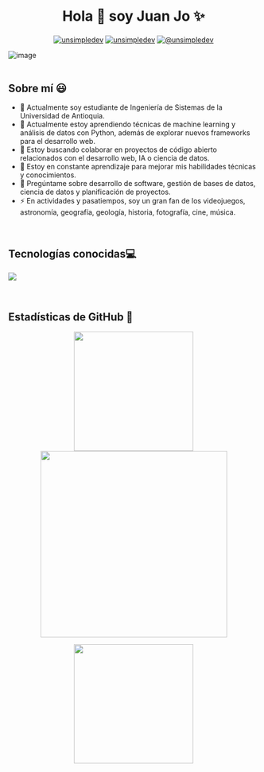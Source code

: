 <h1 align="center">Hola 👋  soy Juan Jo ✨ </h1> 
<p align="center">
  <a href="https://www.linkedin.com/in/juanjgomezm177/" target="blank"><img align="center" src="https://img.shields.io/badge/LinkedIn-0077B5?style=for-the-badge&logo=linkedin&logoColor=white" alt="unsimpledev"/></a>
  <a href="https://instagram.com/juanjgm_166" target="blank"><img align="center" src="https://img.shields.io/badge/Instagram-E4405F?style=for-the-badge&logo=instagram&logoColor=white" alt="unsimpledev"  /></a>
  <a href = "mailto:juanj.gomezm177@gmail.com" target="blank"><img align="center" src="https://img.shields.io/badge/Gmail-D14836?style=for-the-badge&logo=gmail&logoColor=white" alt="@unsimpledev"  /></a>
</p>

![image](https://user-images.githubusercontent.com/84832795/212478754-bb2b6468-c2ef-486b-ae8b-a79a0faf715d.png)
<br>
<br>
<!-------------------------->

<h2>Sobre mí 😃</h2>
  
- 🔭 Actualmente soy estudiante de Ingeniería de Sistemas de la Universidad de Antioquia.
- 🌱 Actualmente estoy aprendiendo técnicas de machine learning y análisis de datos con Python, además de explorar nuevos frameworks para el desarrollo web.
- 👯 Estoy buscando colaborar en proyectos de código abierto relacionados con el desarrollo web, IA o ciencia de datos.
- 🤔 Estoy en constante aprendizaje para mejorar mis habilidades técnicas y conocimientos.
- 💬 Pregúntame sobre desarrollo de software, gestión de bases de datos, ciencia de datos y planificación de proyectos.
- ⚡ En actividades y pasatiempos, soy un gran fan de los videojuegos, astronomía, geografía, geología, historia, fotografía, cine, música.
<br>
<!-------------------------->

<h2 >Tecnologías conocidas💻</h2>
<!--tech stack icons-->
<p align="left">
  <a href="https://skillicons.dev">
    <img src="https://skillicons.dev/icons?i=angular,aws,bash,blender,c,cpp,css,django,docker,eclipse,gherkin,git,github,html,idea,java,js,kali,linux,matlab,maven,mysql,nodejs,php,postgres,postman,py,react,spring,sqlite,vscode,windows&perline=20" />
  </a>
</p>
<br>
<!-------------------------->

<h2>Estadísticas de GitHub 🚀 </h2>
<p align="center">
  <a href="https://github.com/juangomez177">
    <img height="240em" src="https://github-readme-stats-eight-theta.vercel.app/api?username=juangomez177&show_icons=true&theme=algolia&include_all_commits=true&count_private=true"/>
  </a>
  <a href="https://github.com/juangomez177">
    <img height="375em" src="https://github-readme-stats-eight-theta.vercel.app/api/top-langs/?username=juangomez177&layout=compact&langs_count=20&theme=algolia"/>
  </a>
</p>

<p align="center">
  <img height="240em" src="https://github-readme-streak-stats.herokuapp.com/?user=juangomez177&theme=algolia&hide_border=true"/>
</p>

